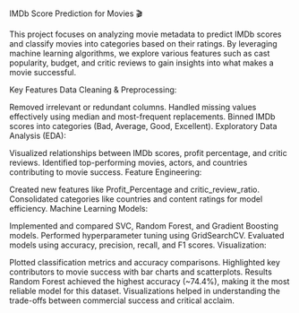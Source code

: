 IMDb Score Prediction for Movies 🎬

This project focuses on analyzing movie metadata to predict IMDb scores and classify movies into categories based on their ratings. By leveraging machine learning algorithms, we explore various features such as cast popularity, budget, and critic reviews to gain insights into what makes a movie successful.

Key Features
Data Cleaning & Preprocessing:

Removed irrelevant or redundant columns.
Handled missing values effectively using median and most-frequent replacements.
Binned IMDb scores into categories (Bad, Average, Good, Excellent).
Exploratory Data Analysis (EDA):

Visualized relationships between IMDb scores, profit percentage, and critic reviews.
Identified top-performing movies, actors, and countries contributing to movie success.
Feature Engineering:

Created new features like Profit_Percentage and critic_review_ratio.
Consolidated categories like countries and content ratings for model efficiency.
Machine Learning Models:

Implemented and compared SVC, Random Forest, and Gradient Boosting models.
Performed hyperparameter tuning using GridSearchCV.
Evaluated models using accuracy, precision, recall, and F1 scores.
Visualization:

Plotted classification metrics and accuracy comparisons.
Highlighted key contributors to movie success with bar charts and scatterplots.
Results
Random Forest achieved the highest accuracy (~74.4%), making it the most reliable model for this dataset.
Visualizations helped in understanding the trade-offs between commercial success and critical acclaim.
